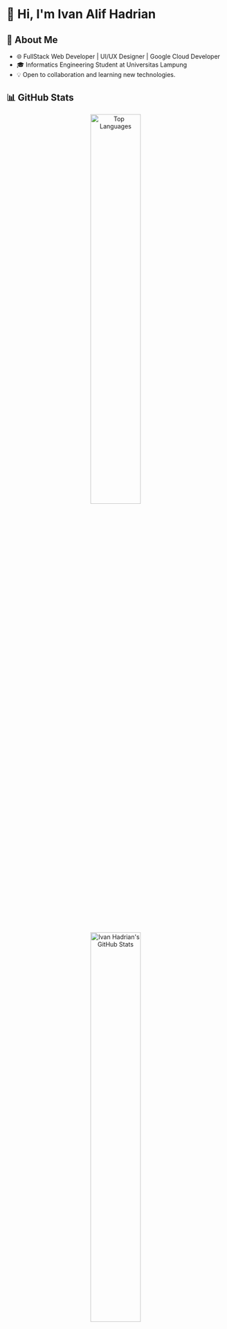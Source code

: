 # 👋 Hi, I'm Ivan Alif Hadrian

## 🚀 About Me
- 🌐 FullStack Web Developer | UI/UX Designer | Google Cloud Developer
- 🎓 Informatics Engineering Student at Universitas Lampung  
- 💡 Open to collaboration and learning new technologies.  

## 📊 GitHub Stats
<p align="center">
  <img src="https://github-readme-stats.vercel.app/api/top-langs/?username=Ivalhad&layout=compact&theme=radical" alt="Top Languages" width="48%" />
</p>
<p align="center">
  <img src="https://github-readme-stats.vercel.app/api?username=Ivalhad&show_icons=true&theme=radical" alt="Ivan Hadrian's GitHub Stats" width="48%" />
</p>

## 🔗 Let's Connect
- 🌐 Personal Website: [My Portfolio](https://ivalhad.vercel.app/)  
- 💼 LinkedIn: [Ivan Alif Hadrian](https://www.linkedin.com/in/ivan-alif-hadrian/)  
- 📂 GitHub: [Ivalhad](https://github.com/Ivalhad)

## 💻 Tech Stack
<p align="center">
  <img src="https://img.shields.io/badge/JavaScript-%23F7DF1E.svg?style=flat-square&logo=javascript&logoColor=black" alt="JavaScript">
  <img src="https://img.shields.io/badge/Python-%233776AB.svg?style=flat-square&logo=python&logoColor=white" alt="Python">
  <img src="https://img.shields.io/badge/Node.js-%23339933.svg?style=flat-square&logo=node.js&logoColor=white" alt="Node.js">
  <img src="https://img.shields.io/badge/Express.js-%23000000.svg?style=flat-square&logo=express&logoColor=white" alt="Express.js">
  <img src="https://img.shields.io/badge/Hapi.js-%23FBD157.svg?style=flat-square&logo=hapi&logoColor=black" alt="Hapi.js">
  <img src="https://img.shields.io/badge/Bootstrap-%23563D7C.svg?style=flat-square&logo=bootstrap&logoColor=white" alt="Bootstrap">
  <img src="https://img.shields.io/badge/TailwindCSS-%2306B6D4.svg?style=flat-square&logo=tailwind-css&logoColor=white" alt="TailwindCSS">
  <img src="https://img.shields.io/badge/Google%20Cloud-%234285F4.svg?style=flat-square&logo=google-cloud&logoColor=white" alt="Google Cloud">
  <img src="https://img.shields.io/badge/SQL-%2300758F.svg?style=flat-square&logo=mysql&logoColor=white" alt="SQL">
  <img src="https://img.shields.io/badge/NoSQL-%2347A248.svg?style=flat-square&logo=mongodb&logoColor=white" alt="NoSQL">
</p>
